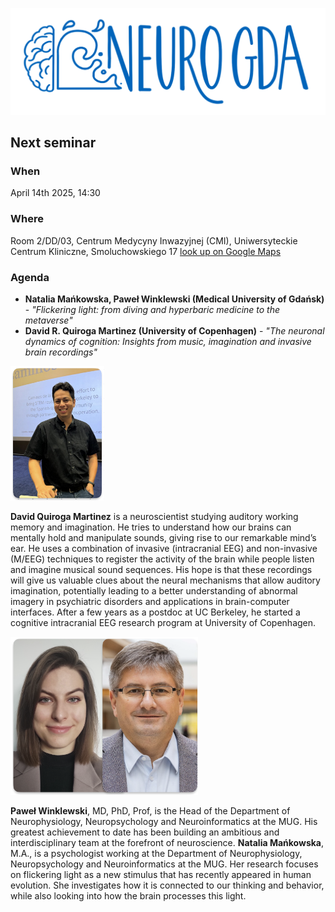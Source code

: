 ![](assets/img/neurogda_logo.png)

## Next seminar

### When

April 14th 2025, 14:30

### Where 

Room 2/DD/03, Centrum Medycyny Inwazyjnej (CMI), Uniwersyteckie Centrum Kliniczne, Smoluchowskiego 17 [look up on Google Maps](https://maps.app.goo.gl/tLA2EAiwJDySVomu9)

### Agenda

- **Natalia Mańkowska, Paweł Winklewski (Medical University of Gdańsk)** - _"Flickering light: from diving and hyperbaric medicine to the metaverse"_
- **David R. Quiroga Martinez (University of Copenhagen)** - _"The neuronal dynamics of cognition: Insights from music, imagination and invasive brain recordings"_

<img src="assets/img/david.png" width="150">

**David Quiroga Martinez** is a neuroscientist studying auditory working memory and imagination. He tries to understand how our brains can mentally hold and manipulate sounds, giving rise to our remarkable mind’s ear. He uses a combination of invasive (intracranial EEG) and non-invasive (M/EEG) techniques to register the activity of the brain while people listen and imagine musical sound sequences. His hope is that these recordings will give us valuable clues about the neural mechanisms that allow auditory imagination, potentially leading to a better understanding of abnormal imagery in psychiatric disorders and applications in brain-computer interfaces. After a few years as a postdoc at UC Berkeley, he started a cognitive intracranial EEG research program at University of Copenhagen.

<img src="assets/img/natalia_pawel.png" width="300">

**Paweł Winklewski**, MD, PhD, Prof, is the Head of the Department of Neurophysiology, Neuropsychology and Neuroinformatics at the MUG. His greatest achievement to date has been building an ambitious and interdisciplinary team at the forefront of neuroscience. **Natalia Mańkowska**, M.A., is a psychologist working at the Department of Neurophysiology, Neuropsychology and Neuroinformatics at the MUG. Her research focuses on flickering light as a new stimulus that has recently appeared in human evolution. She investigates how it is connected to our thinking and behavior, while also looking into how the brain processes this light.

